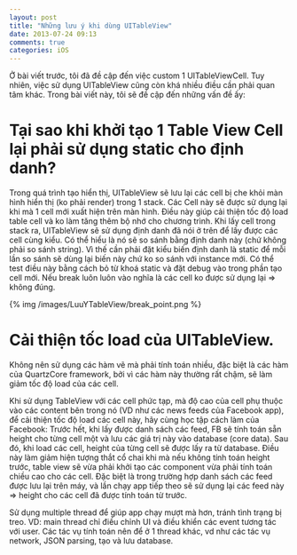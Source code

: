 ```yaml
---
layout: post
title: "Những lưu ý khi dùng UITableView"
date: 2013-07-24 09:13
comments: true
categories: iOS
---
```


Ở bài viết trước, tôi đã đề cập đến việc custom 1 UITableViewCell. Tuy nhiên, việc sử dụng UITableView cũng còn khá nhiều điều cần phải quan tâm khác. Trong bài viết này, tôi sẽ đề cập đến những vấn đề ấy:

# Tại sao khi khởi tạo 1 Table View Cell lại phải sử dụng static cho định danh?

Trong quá trình tạo hiển thị, UITableView sẽ lưu lại các cell bị che khỏi màn hình hiển thị (ko phải render) trong 1 stack. Các Cell này sẽ được sử dụng lại khi mà 1 cell mới xuất hiện trên màn hình. Điều này giúp cải thiện tốc độ load table cell và ko làm tăng thêm bộ nhớ cho chương trình. Khi lấy cell trong stack ra, UITableView sẽ sử dụng định danh đã nói ở trên để lấy được các cell cùng kiểu. Có thể hiểu là nó sẽ so sánh bằng định danh này (chứ không phải so sánh string). Vì thế cần phải đặt kiểu biến định danh là static để mỗi lần so sánh sẽ dùng lại biến này chứ ko so sánh với instance mới. Có thể test điều này bằng cách bỏ từ khoá static và đặt debug vào trong phần tạo cell mới. Nếu break luôn luôn vào nghĩa là các cell ko được sử dụng lại => không đúng.

{% img /images/LuuYTableView/break_point.png %}

# Cải thiện tốc load của UITableView.

 Không nên sử dụng các hàm vẽ mà phải tính toán nhiều, đặc biệt là các hàm của QuartzCore framework, bởi vì các hàm này thường rất chậm, sẽ làm giảm tốc độ load của các cell.

 Khi sử dụng TableView với các cell phức tạp, mà độ cao của cell phụ thuộc vào các content bên trong nó (VD như các news feeds của Facebook app), để cải thiện tốc độ load các cell này, hãy cùng học tập cách làm của Facebook: Trước hết, khi lấy được danh sách các feed, FB sẽ tính toán sẵn height cho từng cell một và lưu các giá trị này vào database (core data). Sau đó, khi load các cell, height của từng cell sẽ được lấy ra từ database. Điều này làm giảm hiện tượng thắt cổ chai khi mà nếu không tính toán height trước, table view sẽ vừa phải khởi tạo các component vừa phải tính toán chiều cao cho các cell. Đặc biệt là trong trường hợp danh sách các feed được lưu lại trên máy, và lần chạy app tiếp theo sẽ sử dụng lại các feed này => height cho các cell đã được tính toán từ trước.

 Sử dụng multiple thread để giúp app chạy mượt mà hơn, tránh tình trạng bị treo. VD: main thread chỉ điều chỉnh UI và điều khiển các event tương tác với user. Các tác vụ tính toán nên để ở 1 thread khác, vd như các tác vụ network, JSON parsing, tạo và lưu database. 

